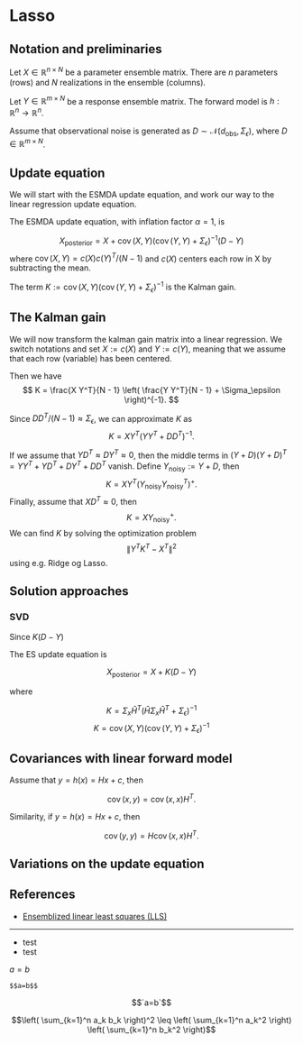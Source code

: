# Lasso

## Notation and preliminaries

Let $X \in \mathbb{R}^{n \times N}$ be a parameter ensemble matrix.
There are $n$ parameters (rows) and $N$ realizations in the ensemble (columns).

Let $Y \in \mathbb{R}^{m \times N}$ be a response ensemble matrix.
The forward model is $h: \mathbb{R}^n \to \mathbb{R}^n$.

Assume that observational noise is generated as $D \sim \mathcal{N}(d_\text{obs}, \Sigma_\epsilon)$, where $D \in \mathbb{R}^{m \times N}$.

## Update equation

We will start with the ESMDA update equation, and work our way to the linear regression update equation.

The ESMDA update equation, with inflation factor $\alpha=1$, is

$$X_\text{posterior} = X + \operatorname{cov}(X, Y) (\operatorname{cov}(Y, Y) + \Sigma_\epsilon)^{-1} (D - Y)$$
where $\operatorname{cov}(X, Y) = c(X) c(Y)^T / (N - 1)$ and $c(X)$ centers each row in X by subtracting the mean.

The term $K := \operatorname{cov}(X, Y) (\operatorname{cov}(Y, Y) + \Sigma_\epsilon)^{-1}$ is the Kalman gain.

## The Kalman gain

We will now transform the kalman gain matrix into a linear regression.
We switch notations and set $X := c(X)$ and $Y := c(Y)$, meaning that we assume that each row (variable) has been centered.

Then we have
$$
K = \frac{X Y^T}{N - 1} \left(
\frac{Y Y^T}{N - 1} + \Sigma_\epsilon
\right)^{-1}.
$$

Since $D D^T / (N - 1) \approx \Sigma_\epsilon$, we can approximate $K$ as
$$
K = X Y^T \left(
Y Y^T + D D^T
\right)^{-1}.
$$

If we assume that $YD^T \approx DY^T \approx 0$, then the middle terms in $(Y +D)( Y + D)^T = Y Y^T + Y D^T + DY^T  + DD^T$ vanish.
Define $Y_\text{noisy} := Y + D$, then
$$
K = X Y^T \left(
Y_\text{noisy} Y_\text{noisy}^T
\right)^{+}.
$$
Finally, assume that $X D^T \approx 0$, then
$$
K = X Y_\text{noisy}^{+}.
$$
We can find $K$ by solving the optimization problem
$$
\lVert Y^T K^T - X^T \rVert^2
$$
using e.g. Ridge og Lasso.


## Solution approaches

### SVD

Since $K (D - Y)$














The ES update equation is

$$X_\text{posterior} = X + K (D - Y)$$

where

$$K = \Sigma_{x} \hat{H}^T (\hat{H}\Sigma_{x}\hat{H}^T + \Sigma_{\epsilon})^{-1}$$
$$K = \operatorname{cov}(X, Y) (\operatorname{cov}(Y, Y) + \Sigma_{\epsilon})^{-1}$$

## Covariances with linear forward model

Assume that $y = h(x) = H x + c$, then

$$\operatorname{cov}(x, y ) = \operatorname{cov}(x, x) H^T.$$

Similarity, if $y = h(x) = H x + c$, then

$$\operatorname{cov}(y, y ) = H \operatorname{cov}(x, x) H^T.$$

## Variations on the update equation


## References

- [Ensemblized linear least squares (LLS)](https://ncda-fs.web.norce.cloud/WS2023/raanes.pdf)





------------------




- test
- test

$`a=b`$

`$$a=b$$`

$$`a=b`$$

```math
\left( \sum_{k=1}^n a_k b_k \right)^2 \leq \left( \sum_{k=1}^n a_k^2 \right) \left( \sum_{k=1}^n b_k^2 \right)
```
